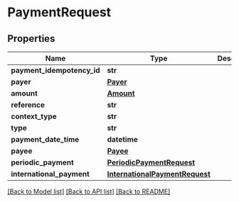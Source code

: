 # PaymentRequest

## Properties
Name | Type | Description | Notes
------------ | ------------- | ------------- | -------------
**payment_idempotency_id** | **str** |  | [optional] 
**payer** | [**Payer**](Payer.md) |  | [optional] 
**amount** | [**Amount**](Amount.md) |  | [optional] 
**reference** | **str** |  | [optional] 
**context_type** | **str** |  | [optional] 
**type** | **str** |  | 
**payment_date_time** | **datetime** |  | [optional] 
**payee** | [**Payee**](Payee.md) |  | 
**periodic_payment** | [**PeriodicPaymentRequest**](PeriodicPaymentRequest.md) |  | [optional] 
**international_payment** | [**InternationalPaymentRequest**](InternationalPaymentRequest.md) |  | [optional] 

[[Back to Model list]](../README.md#documentation-for-models) [[Back to API list]](../README.md#documentation-for-api-endpoints) [[Back to README]](../README.md)



